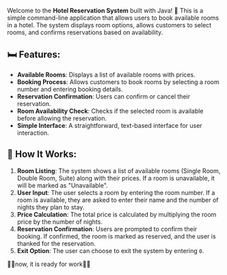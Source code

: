 
Welcome to the **Hotel Reservation System** built with Java! 🌟 This is a simple command-line application that allows users to book available rooms in a hotel. The system displays room options, allows customers to select rooms, and confirms reservations based on availability.

## 🛏️ Features:
- **Available Rooms**: Displays a list of available rooms with prices.
- **Booking Process**: Allows customers to book rooms by selecting a room number and entering booking details.
- **Reservation Confirmation**: Users can confirm or cancel their reservation.
- **Room Availability Check**: Checks if the selected room is available before allowing the reservation.
- **Simple Interface**: A straightforward, text-based interface for user interaction.

## 🚀 How It Works:
1. **Room Listing**: The system shows a list of available rooms (Single Room, Double Room, Suite) along with their prices. If a room is unavailable, it will be marked as "Unavailable".
2. **User Input**: The user selects a room by entering the room number. If a room is available, they are asked to enter their name and the number of nights they plan to stay.
3. **Price Calculation**: The total price is calculated by multiplying the room price by the number of nights.
4. **Reservation Confirmation**: Users are prompted to confirm their booking. If confirmed, the room is marked as reserved, and the user is thanked for the reservation.
5. **Exit Option**: The user can choose to exit the system by entering `0`.


🚀🚀now, it is ready for work🚀🚀
